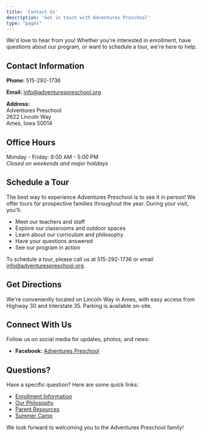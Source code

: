 ```yaml
---
title: 'Contact Us'
description: 'Get in touch with Adventures Preschool'
type: "pages"
---
```


We'd love to hear from you! Whether you're interested in enrollment, have questions about our program, or want to schedule a tour, we're here to help.

## Contact Information

**Phone:** 515-292-1736

**Email:** info@adventurespreschool.org

**Address:**  
Adventures Preschool  
2622 Lincoln Way  
Ames, Iowa 50014

## Office Hours

Monday - Friday: 8:00 AM - 5:00 PM  
*Closed on weekends and major holidays*

## Schedule a Tour

The best way to experience Adventures Preschool is to see it in person! We offer tours for prospective families throughout the year. During your visit, you'll:
- Meet our teachers and staff
- Explore our classrooms and outdoor spaces
- Learn about our curriculum and philosophy
- Have your questions answered
- See our program in action

To schedule a tour, please call us at 515-292-1736 or email info@adventurespreschool.org.

## Get Directions

We're conveniently located on Lincoln Way in Ames, with easy access from Highway 30 and Interstate 35. Parking is available on-site.

## Connect With Us

Follow us on social media for updates, photos, and news:
- **Facebook:** [Adventures Preschool](https://www.facebook.com/adventurespreschool)

## Questions?

Have a specific question? Here are some quick links:
- [Enrollment Information](/enroll/)
- [Our Philosophy](/philosophy/)
- [Parent Resources](/parent-resources/)
- [Summer Camp](/summer-camp/)

We look forward to welcoming you to the Adventures Preschool family!
